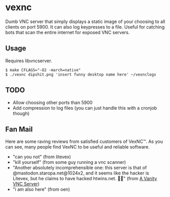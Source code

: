 # vexnc
Dumb VNC server that simply displays a static image of your choosing to all clients on port 5900.
It can also log keypresses to a file. Useful for catching bots that scan the entire internet for exposed VNC servers.

## Usage
Requires libvncserver.

```
$ make CFLAGS="-O2 -march=native"
$ ./vexnc dipshit.png 'insert funny desktop name here' ~/vexnclogs
```

## TODO
- Allow choosing other ports than 5900
- Add compression to log files (you can just handle this with a cronjob though)

## Fan Mail
Here are some raving reviews from satisfied customers of VexNC™.
As you can see, many people find VexNC to be useful and reliable software.

- "can you not" (from litevex)
- "kill yourself" (from some guy running a vnc scanner)
- "Another absolutely incomprehensible one: this server is that of @mastodon.staropa.net@1024x2, and it seems like the hacker is Litevex, but he claims to have hacked htwins.net. 😵‍💫" (from [A Vanity VNC Server](https://ache.one/articles/a-vanity-vnc-server))
- "i am also here" (from oen)
